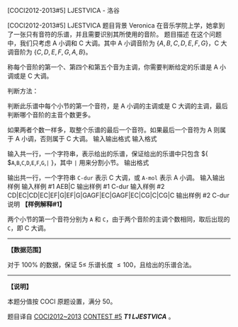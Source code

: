 



[COCI2012-2013#5] LJESTVICA - 洛谷














[COCI2012-2013#5] LJESTVICA
题目背景
Veronica 在音乐学院上学，她拿到了一张只有音符的乐谱，并且需要识别其所使用的音阶。
题目描述
在这个问题中，我们只考虑 A 小调和 C 大调。其中 A 小调音阶为 $\{ A,B,C,D,E,F,G \}$，C 大调音阶为 $\{ C,D,E,F,G,A,B \}$。

称每个音阶的第一个、第四个和第五个音为主调，你需要判断给定的乐谱是 A 小调或是 C 大调。

判断方法：

判断此乐谱中每个小节的第一个音符，是 A 小调的主调或是 C 大调的主调，最后判断哪个音阶的主音个数更多。

如果两者个数一样多，取整个乐谱的最后一个音符。如果最后一个音符为 A 则属于 A 小调，否则属于 C 大调。
输入输出格式
输入格式

输入共一行，一个字符串，表示给出的乐谱，保证给出的乐谱中只包含 $\{ $`A`,`B`,`C`,`D`,`E`,`F`,`G`,`|` $\}$，其中 `|` 用来分割小节。
输出格式

输出共一行，一个字符串 `C-dur` 表示 C 大调，或 `A-mol` 表示 A 小调。
输入输出样例
输入样例 #1
AEB|C
输出样例 #1
C-dur
输入样例 #2
CD|EC|CD|EC|EF|G|EF|G|GAGF|EC|GAGF|EC|CG|C|CG|C
输出样例 #2
C-dur
说明
**【样例解释#1】**

两个小节的第一个音符分别为 `A` 和 `C`，由于两个音阶的主调个数相同，取后出现的 `C`，即 C 大调。


------------

**【数据范围】**

对于 $100\%$ 的数据，保证 $5\le$ 乐谱长度 $\le100$，且给出的乐谱合法。


------------

**【说明】**

本题分值按 COCI 原题设置，满分 $50$。

题目译自 [COCI2012~2013](https://hsin.hr/coci/archive/2012_2013/) [CONTEST #5](https://hsin.hr/coci/archive/2012_2013/contest5_tasks.pdf) _**T1 LJESTVICA**_ 。






